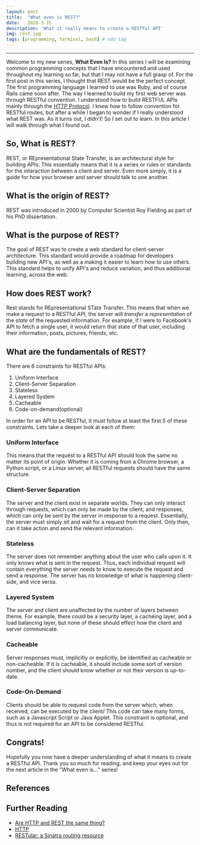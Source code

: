 ```yaml
---
layout: post
title:  "What even is REST?"
date:   2020-3-15
description: 'What it really means to create a RESTful API'
img: rest.jpg
tags: [programming, terminal, bash] # add tag
---
```

---

Welcome to my new series, **What Even Is?** In this series I will be examining common programming concepts that I have encountered and used throughout my learning so far, but that I may not have a full grasp of. For the first post in this series, I thought that REST would be the perfect concept. The first programming language I learned to use was Ruby, and of course Rails came soon after. The way I learned to build my first web server was through RESTful convention. I understood how to build RESTFUL APIs mainly through the [HTTP Protocol](https://developer.mozilla.org/en-US/docs/Web/HTTP/Overview). I knew how to follow convention for RESTful routes, but after a while I began to wonder if I really understood what REST was. As it turns out, I didn't! So I set out to learn. In this article I will walk through what I found out.

## So, What is REST?

REST, or REpresentational State Transfer, is an architectural style for building APIs. This essentially means that it is a series or rules or standards for the interaction between a client and server. Even more simply, it is a guide for how your browser and server should talk to one another.

## What is the origin of REST?

REST was introduced in 2000 by Computer Scientist Roy Fielding as part of his PhD dissertation.

## What is the purpose of REST?

The goal of REST was to create a web standard for client-server architecture. This standard would provide a roadmap for developers building new API's, as well as a making it easier to learn how to use others. This standard helps to unify API's and reduce variation, and thus additional learning, across the web.

## How does REST work?

Rest stands for REpresentational STate Transfer. This means that when we make a request to a RESTful API, the server will *transfer* a *representation* of the *state* of the requested information. For example, if I were to Facebook's API to fetch a single user, it would return that state of that user, including their information, posts, pictures, friends, etc.

## What are the fundamentals of REST?

There are 6 constraints for RESTful APIs:

1. Uniform Interface
2. Client-Server Separation
3. Stateless
4. Layered System
5. Cacheable
6. Code-on-demand(optional)

In order for an API to be RESTful, it must follow at least the first 5 of these constraints. Lets take a deeper look at each of them:

### Uniform Interface

This means that the request to a RESTful API should look the same no matter its point of origin. Whether it is coming from a Chrome browser, a Python script, or a Linux server, all RESTful requests should have the same structure.

### Client-Server Separation

The server and the client exist in separate worlds. They can only interact through requests, which can only be made by the client, and responses, which can only be sent by the server in response to a request. Essentially, the server must simply sit and wait for a request from the client. Only then, can it take action and send the relevant information.

### Stateless

The server does not remember anything about the user who calls upon it. It only knows what is sent in the request. Thus, each individual request will contain everything the server needs to know to execute the request and send a response. The server has no knowledge of what is happening client-side, and vice versa.

### Layered System

The server and client are unaffected by the number of layers between theme. For example, there could be a security layer, a cacheing layer, and a load balancing layer, but none of these should effect how the client and server communicate.

### Cacheable

Server responses must, implicitly or explicitly, be identified as cacheable or non-cacheable. If it is cacheable, it should include some sort of version number, and the client should know whether or not their version is up-to-date.

### Code-On-Demand

Clients should be able to request code from the server which, when received, can be executed by the client/ This code can take many forms, such as a Javascript Script or Java Applet. This constraint is optional, and thus is not required for an API to be considered RESTful.

## Congrats!

Hopefully you now have a deeper understanding of what it means to create a RESTful API. Thank you so much for reading, and keep your eyes out for the next article in the "What even is..." series!

## References

## Further Reading
- [Are HTTP and REST the same thing?](http://restcookbook.com/Miscellaneous/rest-and-http/)
- [HTTP](https://developer.mozilla.org/en-US/docs/Web/HTTP/Overview)
- [RESTular: a Sinatra routing resource](http://www.restular.com/)
